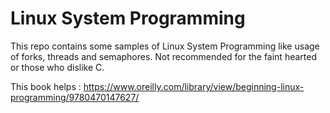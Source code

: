 # Linux System Programming
This repo contains some samples of Linux System Programming like usage of forks, threads and semaphores.
Not recommended for the faint hearted or those who dislike C.

This book helps : https://www.oreilly.com/library/view/beginning-linux-programming/9780470147627/
